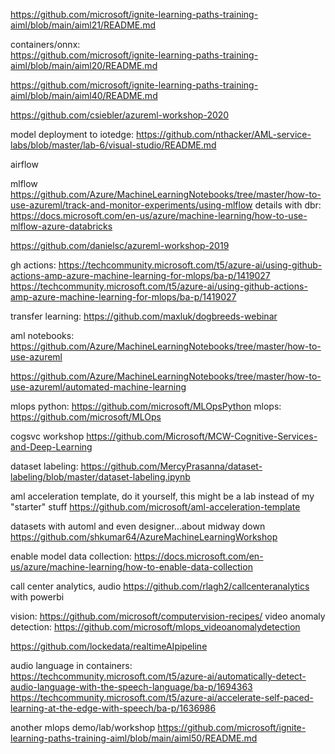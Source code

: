 https://github.com/microsoft/ignite-learning-paths-training-aiml/blob/main/aiml21/README.md

containers/onnx:  
https://github.com/microsoft/ignite-learning-paths-training-aiml/blob/main/aiml20/README.md

https://github.com/microsoft/ignite-learning-paths-training-aiml/blob/main/aiml40/README.md

https://github.com/csiebler/azureml-workshop-2020

model deployment to iotedge:  https://github.com/nthacker/AML-service-labs/blob/master/lab-6/visual-studio/README.md

airflow

mlflow
    https://github.com/Azure/MachineLearningNotebooks/tree/master/how-to-use-azureml/track-and-monitor-experiments/using-mlflow
    details with dbr:  https://docs.microsoft.com/en-us/azure/machine-learning/how-to-use-mlflow-azure-databricks

https://github.com/danielsc/azureml-workshop-2019

gh actions:  https://techcommunity.microsoft.com/t5/azure-ai/using-github-actions-amp-azure-machine-learning-for-mlops/ba-p/1419027
https://techcommunity.microsoft.com/t5/azure-ai/using-github-actions-amp-azure-machine-learning-for-mlops/ba-p/1419027

transfer learning:  https://github.com/maxluk/dogbreeds-webinar

aml notebooks:  https://github.com/Azure/MachineLearningNotebooks/tree/master/how-to-use-azureml

https://github.com/Azure/MachineLearningNotebooks/tree/master/how-to-use-azureml/automated-machine-learning

mlops python:  https://github.com/microsoft/MLOpsPython
mlops:  https://github.com/microsoft/MLOps

cogsvc workshop
https://github.com/Microsoft/MCW-Cognitive-Services-and-Deep-Learning

dataset labeling:  https://github.com/MercyPrasanna/dataset-labeling/blob/master/dataset-labeling.ipynb


aml acceleration template, do it yourself, this might be a lab instead of my "starter" stuff
https://github.com/microsoft/aml-acceleration-template


datasets with automl and even designer...about midway down
https://github.com/shkumar64/AzureMachineLearningWorkshop

enable model data collection:
https://docs.microsoft.com/en-us/azure/machine-learning/how-to-enable-data-collection

call center analytics, audio
https://github.com/rlagh2/callcenteranalytics with powerbi


vision:  https://github.com/microsoft/computervision-recipes/
video anomaly detection:  https://github.com/microsoft/mlops_videoanomalydetection

https://github.com/lockedata/realtimeAIpipeline

audio language in containers:  https://techcommunity.microsoft.com/t5/azure-ai/automatically-detect-audio-language-with-the-speech-language/ba-p/1694363
https://techcommunity.microsoft.com/t5/azure-ai/accelerate-self-paced-learning-at-the-edge-with-speech/ba-p/1636986


another mlops demo/lab/workshop
https://github.com/microsoft/ignite-learning-paths-training-aiml/blob/main/aiml50/README.md
